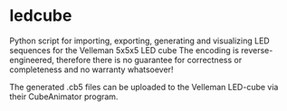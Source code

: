 ledcube
=======

Python script for importing, exporting, generating and visualizing LED sequences for the Velleman 5x5x5 LED cube The encoding is reverse-engineered, therefore there is no guarantee for correctness or completeness and no warranty whatsoever!

The generated .cb5 files can be uploaded to the Velleman LED-cube via their CubeAnimator program.
